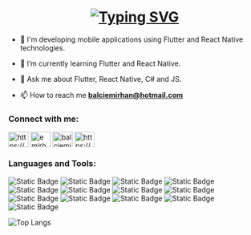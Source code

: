  <h1 align="center"  >
  <a href="https://git.io/typing-svg"><img src="https://readme-typing-svg.demolab.com?font=Fira+Code&weight=900&size=30&pause=1000&color=F7F7F7&background=FFFFFF00&center=true&vCenter=true&random=false&width=435&lines=H%F0%9F%91%8B%2C+I'm+Emirhan+Balc%C4%B1;I'm+a+Software+Developer%F0%9F%92%BB" alt="Typing SVG" /></a>
</h1>

- 🔭 I'm developing mobile applications using Flutter and React Native technologies.
  
- 🌱 I’m currently learning Flutter and React Native.

- 💬 Ask me about Flutter, React Native, C# and JS. 

- 📫 How to reach me **balciemirhan@hotmail.com**

<h3 align="left">Connect with me:</h3>
<p align="left">
<a href="https://www.linkedin.com/in/balciemirhan/" target="blank"><img align="center" src="https://raw.githubusercontent.com/rahuldkjain/github-profile-readme-generator/master/src/images/icons/Social/linked-in-alt.svg" alt="https://www.linkedin.com/in/balciemirhan/" height="30" width="40" /></a>
<a href="https://codepen.io/emirhan-balc" target="blank"><img align="center" src="https://raw.githubusercontent.com/rahuldkjain/github-profile-readme-generator/master/src/images/icons/Social/codepen.svg" alt="emirhan-balc" height="30" width="40" /></a>
<a href="https://www.hackerrank.com/balciemirhan" target="blank"><img align="center" src="https://raw.githubusercontent.com/rahuldkjain/github-profile-readme-generator/master/src/images/icons/Social/hackerrank.svg" alt="balciemirhan" height="30" width="40" /></a>
<a href="https://medium.com/@balciemirhan" target="blank"><img align="center" src="https://raw.githubusercontent.com/rahuldkjain/github-profile-readme-generator/master/src/images/icons/Social/medium.svg" alt="https://medium.com/@balciemirhan" height="30" width="40" /></a>
</p>

<h3 align="left">Languages and Tools:</h3>

<p>
  
<img alt="Static Badge" src="https://img.shields.io/badge/Flutter-02569B?style=for-the-badge&logo=flutter&labelColor=black">
<img alt="Static Badge" src="https://img.shields.io/badge/React Native-61DAFB?style=for-the-badge&logo=react&labelColor=black">
<img alt="Static Badge" src="https://img.shields.io/badge/Dart-0175C2?style=for-the-badge&logo=dart&labelColor=black">
<img alt="Static Badge" src="https://img.shields.io/badge/javascript-F7DF1E?style=for-the-badge&logo=javascript&labelColor=black">
<img alt="Static Badge" src="https://img.shields.io/badge/HTML5-%23E34F26?style=for-the-badge&logo=HTML5&labelColor=black">
<img alt="Static Badge" src="https://img.shields.io/badge/CSS3-%231572B6?style=for-the-badge&logo=CSS3&labelColor=black">
<img alt="Static Badge" src="https://img.shields.io/badge/Sass-%23CC6699?style=for-the-badge&logo=Sass&labelColor=black">
<img alt="Static Badge" src="https://img.shields.io/badge/BootStrap-%237952B3?style=for-the-badge&logo=BootStrap&labelColor=black">
<img alt="Static Badge" src="https://img.shields.io/badge/C%23-%23512BD4?style=for-the-badge&logo=C%23&labelColor=black">
<img alt="Static Badge" src="https://img.shields.io/badge/Git-%23F05032?style=for-the-badge&logo=Git&labelColor=black">
<img alt="Static Badge" src="https://img.shields.io/badge/Microsoft SQL Server-%23CC2927?style=for-the-badge&logo=Microsoft%20SQL%20Server&labelColor=black">
<img alt="Static Badge" src="https://img.shields.io/badge/%20PostgreSQL-%234169E1?style=for-the-badge&logo=postgresql&labelColor=black">
<img alt="Static Badge" src="https://img.shields.io/badge/FireBase-%23FFCA28?style=for-the-badge&logo=Firebase&labelColor=black">

![Top Langs](https://github-readme-stats.vercel.app/api/top-langs/?username=balciemirhan&theme=tokyonight&layout=compact)

</p>





